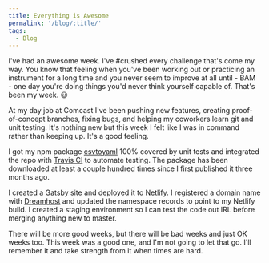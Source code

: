 ```yaml
---
title: Everything is Awesome
permalink: '/blog/:title/'
tags:
  - Blog
---
```


I've had an awesome week. I've #crushed every challenge that's come my way. You know that feeling when you've been working out or practicing an instrument for a long time and you never seem to improve at all until - BAM - one day you're doing things you'd never think yourself capable of. That's been my week. 😃

At my day job at Comcast I've been pushing new features, creating proof-of-concept branches, fixing bugs, and helping my coworkers learn git and unit testing. It's nothing new but this week I felt like I was in command rather than keeping up. It's a good feeling.

I got my npm package&nbsp;[csvtoyaml](https://github.com/timothyjellison/csvtoyaml)&nbsp;100% covered by unit tests and integrated the repo with [Travis CI](https://travis-ci.com/) to automate testing. The package has been downloaded at least a couple hundred times since I first published it three months ago.

I created a [Gatsby](https://www.gatsbyjs.org/) site and deployed it to [Netlify](https://www.netlify.com/). I registered a domain name with [Dreamhost](https://www.dreamhost.com/)&nbsp;and updated the namespace records to point to my Netlify build. I created a staging environment so I can test the code out IRL before merging anything new to master.&nbsp;

There will be more good weeks, but there will be bad weeks and just OK weeks too. This week was a good one, and I'm not going to let that go. I'll remember it and take strength from it when times are hard.